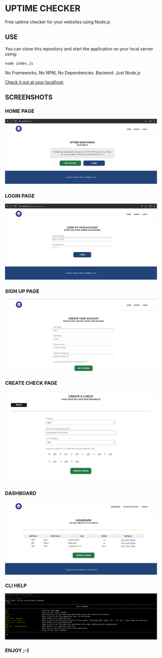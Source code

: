 # UPTIME CHECKER

Free uptime checker for your websites using Node.js

## USE

You can clone this repository and start the application on your local server using:
```bash
node index.js
```

No Frameworks, No NPM, No Dependencies. Backend: Just Node.js

[Check it out at your localhost](http://localhost:3000).

## SCREENSHOTS

### HOME PAGE
![alt text](screenshots/1.png "Home Page")

### LOGIN PAGE
![alt text](screenshots/2.png "Login Page")

### SIGN UP PAGE
![alt text](screenshots/3.png "Sign up Page")

### CREATE CHECK PAGE
![alt text](screenshots/4.png "Create Check Page")

### DASHBOARD
![alt text](screenshots/5.png "Dashboard Page")

### CLI HELP
![alt text](screenshots/6.png "CLI Help")

### ENJOY ;-)
